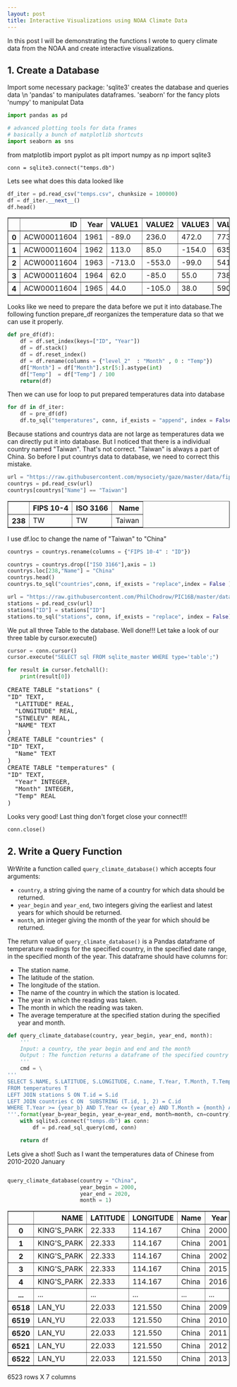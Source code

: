 ```yaml
---
layout: post
title: Interactive Visualizations using NOAA Climate Data
---
```


In this post I will be demonstrating the functions I wrote to query climate data from the NOAA and create interactive visualizations.


## 1. Create a Database

Import some necessary package:  'sqlite3' creates the database and queries data \n
								'pandas' to manipulates dataframes.
								'seaborn' for the fancy plots
								'numpy' to manipulat Data
								
```python
import pandas as pd

# advanced plotting tools for data frames
# basically a bunch of matplotlib shortcuts
import seaborn as sns 
```

from matplotlib import pyplot as plt
import numpy as np
import sqlite3

```
conn = sqlite3.connect("temps.db")
```

Lets see what does this data looked like
```python
df_iter = pd.read_csv("temps.csv", chunksize = 100000)
df = df_iter.__next__()
df.head()
```

<table border="1" class="dataframe">
  <thead>
    <tr style="text-align: right">
      <th></th>
      <th>ID</th>
      <th>Year</th>
      <th>VALUE1</th>
      <th>VALUE2</th>
      <th>VALUE3</th>
      <th>VALUE4</th>
      <th>VALUE5</th>
      <th>VALUE6</th>
      <th>VALUE7</th>
      <th>VALUE8</th>
      <th>VALUE9</th>
      <th>VALUE10</th>
      <th>VALUE11</th>
      <th>VALUE12</th>
    </tr>
  </thead>
  <tbody>
    <tr>
      <th>0</th>
      <td>ACW00011604</td>
      <td>1961</td>
      <td>-89.0</td>
      <td>236.0</td>
      <td>472.0</td>
      <td>773.0</td>
      <td>1128.0</td>
      <td>1599.0</td>
      <td>1570.0</td>
      <td>1481.0</td>
      <td>1413.0</td>
      <td>1174.0</td>
      <td>510.0</td>
      <td>-39.0</td>
    </tr>
    <tr>
      <th>1</th>
      <td>ACW00011604</td>
      <td>1962</td>
      <td>113.0</td>
      <td>85.0</td>
      <td>-154.0</td>
      <td>635.0</td>
      <td>908.0</td>
      <td>1381.0</td>
      <td>1510.0</td>
      <td>1393.0</td>
      <td>1163.0</td>
      <td>994.0</td>
      <td>323.0</td>
      <td>-126.0</td>
    </tr>
    <tr>
      <th>2</th>
      <td>ACW00011604</td>
      <td>1963</td>
      <td>-713.0</td>
      <td>-553.0</td>
      <td>-99.0</td>
      <td>541.0</td>
      <td>1224.0</td>
      <td>1627.0</td>
      <td>1620.0</td>
      <td>1596.0</td>
      <td>1332.0</td>
      <td>940.0</td>
      <td>566.0</td>
      <td>-108.0</td>
    </tr>
    <tr>
      <th>3</th>
      <td>ACW00011604</td>
      <td>1964</td>
      <td>62.0</td>
      <td>-85.0</td>
      <td>55.0</td>
      <td>738.0</td>
      <td>1219.0</td>
      <td>1442.0</td>
      <td>1506.0</td>
      <td>1557.0</td>
      <td>1221.0</td>
      <td>788.0</td>
      <td>546.0</td>
      <td>112.0</td>
    </tr>
    <tr>
      <th>4</th>
      <td>ACW00011604</td>
      <td>1965</td>
      <td>44.0</td>
      <td>-105.0</td>
      <td>38.0</td>
      <td>590.0</td>
      <td>987.0</td>
      <td>1500.0</td>
      <td>1487.0</td>
      <td>1477.0</td>
      <td>1377.0</td>
      <td>974.0</td>
      <td>31.0</td>
      <td>-178.0</td>
    </tr>
  </tbody>
</table>

Looks like we need to prepare the data before we put it into database.The following function prepare_df reorganizes the temperature data so that we can use it properly.

```python
def pre_df(df):
    df = df.set_index(keys=["ID", "Year"])
    df = df.stack()
    df = df.reset_index()
    df = df.rename(columns = {"level_2"  : "Month" , 0 : "Temp"})
    df["Month"] = df["Month"].str[5:].astype(int)
    df["Temp"]  = df["Temp"] / 100
    return(df)
```

Then we can use for loop to put prepared temperatures data into database

```python
for df in df_iter:
    df = pre_df(df)
    df.to_sql("temperatures", conn, if_exists = "append", index = False)
```

Because stations and countrys data are not large as temperatures data we can directly put it into database.
But I noticed that there is a individual country named "Taiwan". That's not correct. "Taiwan" is always a part of China. 
So before I put countrys data to database, we need to correct this mistake.

```python
url = "https://raw.githubusercontent.com/mysociety/gaze/master/data/fips-10-4-to-iso-country-codes.csv"
countrys = pd.read_csv(url)
countrys[countrys["Name"] == "Taiwan"]
```

<table border="1" class="dataframe">
  <thead>
    <tr style="text-align: right;">
      <th></th>
      <th>FIPS 10-4</th>
      <th>ISO 3166</th>
      <th>Name</th>
    </tr>
  </thead>
  <tbody>
    <tr>
      <th>238</th>
      <td>TW</td>
      <td>TW</td>
      <td>Taiwan</td>
    </tr>
  </tbody>
</table>

I use df.loc to change the name of "Taiwan" to "China"

```python
countrys = countrys.rename(columns = {"FIPS 10-4" : "ID"})

countrys = countrys.drop(["ISO 3166"],axis = 1)
countrys.loc[238,"Name"] = "China"
countrys.head()
countrys.to_sql("countries",conn, if_exists = "replace",index = False )

url = "https://raw.githubusercontent.com/PhilChodrow/PIC16B/master/datasets/noaa-ghcn/station-metadata.csv"
stations = pd.read_csv(url)
stations["ID"] = stations["ID"]
stations.to_sql("stations", conn, if_exists = "replace", index = False)
```
We put all three Table to the database. Well done!!! Let take a look of our three table by cursor.execute()

```python
cursor = conn.cursor()
cursor.execute("SELECT sql FROM sqlite_master WHERE type='table';")

for result in cursor.fetchall():
    print(result[0])
```
<pre>CREATE TABLE "stations" (
"ID" TEXT,
  "LATITUDE" REAL,
  "LONGITUDE" REAL,
  "STNELEV" REAL,
  "NAME" TEXT
)
CREATE TABLE "countries" (
"ID" TEXT,
  "Name" TEXT
)
CREATE TABLE "temperatures" (
"ID" TEXT,
  "Year" INTEGER,
  "Month" INTEGER,
  "Temp" REAL
)
</pre>

Looks very good! Last thing don't forget close your connect!!!

```python
conn.close()
```

## 2. Write a Query Function

WrWrite a function called `query_climate_database()` which accepts four arguments: 

- `country`, a string giving the name of a country for which data should be returned. 
- `year_begin` and `year_end`, two integers giving the earliest and latest years for which should be returned. 
- `month`, an integer giving the month of the year for which should be returned. 

The return value of `query_climate_database()` is a Pandas dataframe of temperature readings for the specified country, in the specified date range, in the specified month of the year. This dataframe should have columns for: 

- The station name.
- The latitude of the station. 
- The longitude of the station. 
- The name of the country in which the station is located.
- The year in which the reading was taken. 
- The month in which the reading was taken. 
- The average temperature at the specified station during the specified year and month.

```python
def query_climate_database(country, year_begin, year_end, month):
    '''
    Input: a country, the year begin and end and the month
    Output : The function returns a dataframe of the specified country in the specified date range in the specified month
    '''
    cmd = \
'''
SELECT S.NAME, S.LATITUDE, S.LONGITUDE, C.name, T.Year, T.Month, T.Temp
FROM temperatures T
LEFT JOIN stations S ON T.id = S.id
LEFT JOIN countries C ON  SUBSTRING (T.id, 1, 2) = C.id
WHERE T.Year >= {year_b} AND T.Year <= {year_e} AND T.Month = {month} AND C.name = '{cn}'
'''.format(year_b=year_begin, year_e=year_end, month=month, cn=country)
    with sqlite3.connect("temps.db") as conn:
        df = pd.read_sql_query(cmd, conn)

    return df

```

Lets give a shot! Such as I want the temperatures data of Chinese from 2010-2020 January

```python

query_climate_database(country = "China",
                       year_begin = 2000,
                       year_end = 2020,
                       month = 1)
```
<div>
<style scoped="">
    .dataframe tbody tr th:only-of-type {
        vertical-align: middle;
    }

    .dataframe tbody tr th {
        vertical-align: top;
    }

    .dataframe thead th {
        text-align: right;
    }
</style>
<table border="1" class="dataframe">
  <thead>
    <tr style="text-align: right;">
      <th></th>
      <th>NAME</th>
      <th>LATITUDE</th>
      <th>LONGITUDE</th>
      <th>Name</th>
      <th>Year</th>
      <th>Month</th>
      <th>Temp</th>
    </tr>
  </thead>
  <tbody>
    <tr>
      <th>0</th>
      <td>KING'S_PARK</td>
      <td>22.333</td>
      <td>114.167</td>
      <td>China</td>
      <td>2000</td>
      <td>1</td>
      <td>16.82</td>
    </tr>
    <tr>
      <th>1</th>
      <td>KING'S_PARK</td>
      <td>22.333</td>
      <td>114.167</td>
      <td>China</td>
      <td>2001</td>
      <td>1</td>
      <td>17.92</td>
    </tr>
    <tr>
      <th>2</th>
      <td>KING'S_PARK</td>
      <td>22.333</td>
      <td>114.167</td>
      <td>China</td>
      <td>2002</td>
      <td>1</td>
      <td>17.87</td>
    </tr>
    <tr>
      <th>3</th>
      <td>KING'S_PARK</td>
      <td>22.333</td>
      <td>114.167</td>
      <td>China</td>
      <td>2015</td>
      <td>1</td>
      <td>16.62</td>
    </tr>
    <tr>
      <th>4</th>
      <td>KING'S_PARK</td>
      <td>22.333</td>
      <td>114.167</td>
      <td>China</td>
      <td>2016</td>
      <td>1</td>
      <td>16.27</td>
    </tr>
    <tr>
      <th>...</th>
      <td>...</td>
      <td>...</td>
      <td>...</td>
      <td>...</td>
      <td>...</td>
      <td>...</td>
      <td>...</td>
    </tr>
    <tr>
      <th>6518</th>
      <td>LAN_YU</td>
      <td>22.033</td>
      <td>121.550</td>
      <td>China</td>
      <td>2009</td>
      <td>1</td>
      <td>18.06</td>
    </tr>
    <tr>
      <th>6519</th>
      <td>LAN_YU</td>
      <td>22.033</td>
      <td>121.550</td>
      <td>China</td>
      <td>2010</td>
      <td>1</td>
      <td>18.91</td>
    </tr>
    <tr>
      <th>6520</th>
      <td>LAN_YU</td>
      <td>22.033</td>
      <td>121.550</td>
      <td>China</td>
      <td>2011</td>
      <td>1</td>
      <td>16.11</td>
    </tr>
    <tr>
      <th>6521</th>
      <td>LAN_YU</td>
      <td>22.033</td>
      <td>121.550</td>
      <td>China</td>
      <td>2012</td>
      <td>1</td>
      <td>18.04</td>
    </tr>
    <tr>
      <th>6522</th>
      <td>LAN_YU</td>
      <td>22.033</td>
      <td>121.550</td>
      <td>China</td>
      <td>2013</td>
      <td>1</td>
      <td>18.52</td>
    </tr>
  </tbody>
</table>
<p>6523 rows X 7 columns</p>
</div>
